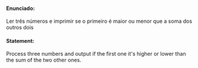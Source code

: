 #### Enunciado: 

Ler três números e imprimir se o primeiro é maior ou menor que a soma dos outros dois

#### Statement:

Process three numbers and output if the first one it's higher or lower than the sum of the two other ones.